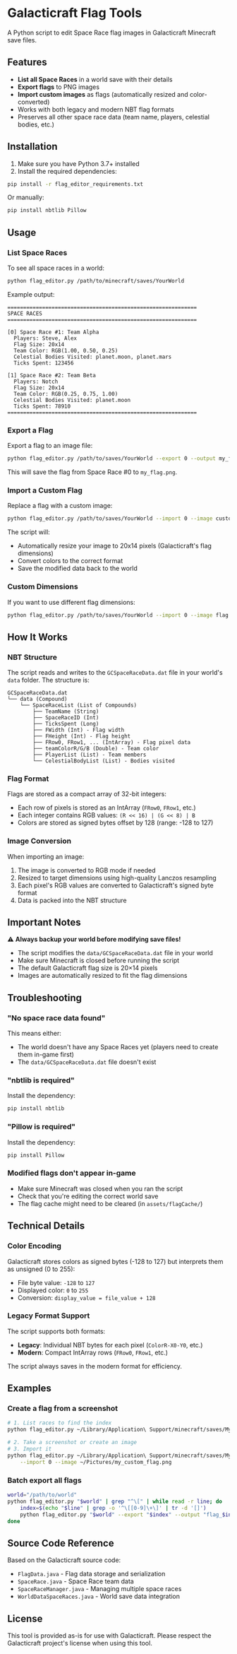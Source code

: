 # Galacticraft Flag Tools

A Python script to edit Space Race flag images in Galacticraft Minecraft save files.

## Features

- **List all Space Races** in a world save with their details
- **Export flags** to PNG images
- **Import custom images** as flags (automatically resized and color-converted)
- Works with both legacy and modern NBT flag formats
- Preserves all other space race data (team name, players, celestial bodies, etc.)

## Installation

1. Make sure you have Python 3.7+ installed
2. Install the required dependencies:

```bash
pip install -r flag_editor_requirements.txt
```

Or manually:

```bash
pip install nbtlib Pillow
```

## Usage

### List Space Races

To see all space races in a world:

```bash
python flag_editor.py /path/to/minecraft/saves/YourWorld
```

Example output:
```
============================================================
SPACE RACES
============================================================

[0] Space Race #1: Team Alpha
  Players: Steve, Alex
  Flag Size: 20x14
  Team Color: RGB(1.00, 0.50, 0.25)
  Celestial Bodies Visited: planet.moon, planet.mars
  Ticks Spent: 123456

[1] Space Race #2: Team Beta
  Players: Notch
  Flag Size: 20x14
  Team Color: RGB(0.25, 0.75, 1.00)
  Celestial Bodies Visited: planet.moon
  Ticks Spent: 78910
============================================================
```

### Export a Flag

Export a flag to an image file:

```bash
python flag_editor.py /path/to/saves/YourWorld --export 0 --output my_flag.png
```

This will save the flag from Space Race #0 to `my_flag.png`.

### Import a Custom Flag

Replace a flag with a custom image:

```bash
python flag_editor.py /path/to/saves/YourWorld --import 0 --image custom_flag.png
```

The script will:
- Automatically resize your image to 20x14 pixels (Galacticraft's flag dimensions)
- Convert colors to the correct format
- Save the modified data back to the world

### Custom Dimensions

If you want to use different flag dimensions:

```bash
python flag_editor.py /path/to/saves/YourWorld --import 0 --image flag.png --width 20 --height 14
```

## How It Works

### NBT Structure

The script reads and writes to the `GCSpaceRaceData.dat` file in your world's `data` folder. The structure is:

```
GCSpaceRaceData.dat
└── data (Compound)
    └── SpaceRaceList (List of Compounds)
        ├── TeamName (String)
        ├── SpaceRaceID (Int)
        ├── TicksSpent (Long)
        ├── FWidth (Int) - Flag width
        ├── FHeight (Int) - Flag height
        ├── FRow0, FRow1, ... (IntArray) - Flag pixel data
        ├── teamColorR/G/B (Double) - Team color
        ├── PlayerList (List) - Team members
        └── CelestialBodyList (List) - Bodies visited
```

### Flag Format

Flags are stored as a compact array of 32-bit integers:
- Each row of pixels is stored as an IntArray (`FRow0`, `FRow1`, etc.)
- Each integer contains RGB values: `(R << 16) | (G << 8) | B`
- Colors are stored as signed bytes offset by 128 (range: -128 to 127)

### Image Conversion

When importing an image:
1. The image is converted to RGB mode if needed
2. Resized to target dimensions using high-quality Lanczos resampling
3. Each pixel's RGB values are converted to Galacticraft's signed byte format
4. Data is packed into the NBT structure

## Important Notes

⚠️ **Always backup your world before modifying save files!**

- The script modifies the `data/GCSpaceRaceData.dat` file in your world
- Make sure Minecraft is closed before running the script
- The default Galacticraft flag size is 20×14 pixels
- Images are automatically resized to fit the flag dimensions

## Troubleshooting

### "No space race data found"

This means either:
- The world doesn't have any Space Races yet (players need to create them in-game first)
- The `data/GCSpaceRaceData.dat` file doesn't exist

### "nbtlib is required"

Install the dependency:
```bash
pip install nbtlib
```

### "Pillow is required"

Install the dependency:
```bash
pip install Pillow
```

### Modified flags don't appear in-game

- Make sure Minecraft was closed when you ran the script
- Check that you're editing the correct world save
- The flag cache might need to be cleared (in `assets/flagCache/`)

## Technical Details

### Color Encoding

Galacticraft stores colors as signed bytes (-128 to 127) but interprets them as unsigned (0 to 255):
- File byte value: `-128` to `127`
- Displayed color: `0` to `255`
- Conversion: `display_value = file_value + 128`

### Legacy Format Support

The script supports both formats:
- **Legacy**: Individual NBT bytes for each pixel (`ColorR-X0-Y0`, etc.)
- **Modern**: Compact IntArray rows (`FRow0`, `FRow1`, etc.)

The script always saves in the modern format for efficiency.

## Examples

### Create a flag from a screenshot

```bash
# 1. List races to find the index
python flag_editor.py ~/Library/Application\ Support/minecraft/saves/MyWorld

# 2. Take a screenshot or create an image
# 3. Import it
python flag_editor.py ~/Library/Application\ Support/minecraft/saves/MyWorld \
    --import 0 --image ~/Pictures/my_custom_flag.png
```

### Batch export all flags

```bash
world="/path/to/world"
python flag_editor.py "$world" | grep "^\[" | while read -r line; do
    index=$(echo "$line" | grep -o '^\[[0-9]\+\]' | tr -d '[]')
    python flag_editor.py "$world" --export "$index" --output "flag_$index.png"
done
```

## Source Code Reference

Based on the Galacticraft source code:
- `FlagData.java` - Flag data storage and serialization
- `SpaceRace.java` - Space Race team data
- `SpaceRaceManager.java` - Managing multiple space races
- `WorldDataSpaceRaces.java` - World save data integration

## License

This tool is provided as-is for use with Galacticraft. Please respect the Galacticraft project's license when using this tool.
